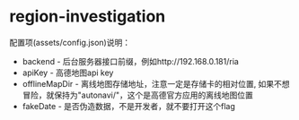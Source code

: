# region-investigation

配置项(assets/config.json)说明：

* backend - 后台服务器接口前缀，例如http://192.168.0.181/ria
* apiKey - 高德地图api key
* offlineMapDir - 离线地图存储地址，注意一定是存储卡的相对位置, 如果不想冒险，就保持为"autonavi/"，这个是高德官方应用的离线地图位置
* fakeDate - 是否伪造数据，不是开发者，就不要打开这个flag
